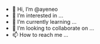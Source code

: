 - 👋 Hi, I’m @ayeneo
- 👀 I’m interested in ...
- 🌱 I’m currently learning ...
- 💞️ I’m looking to collaborate on ...
- 📫 How to reach me ...

<!---
ayeneo/ayeneo is a ✨ special ✨ repository because its `README.md` (this file) appears on your GitHub profile.
You can click the Preview link to take a look at your changes.
--->
